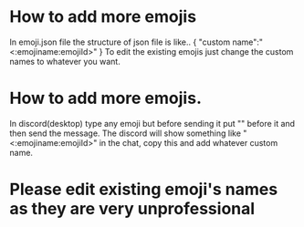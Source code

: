 # How to add more emojis
In emoji.json file the structure of json file is like..
{
    "custom name":"<:emojiname:emojiId>"
}
To edit the existing emojis just change the custom names to whatever you want.

# How to add more emojis.
In discord(desktop) type any emoji but before sending it put "\" before it and then send the message. The discord will show something like "<:emojiname:emojiId>" in the chat, copy this and add whatever custom name.

# Please edit existing emoji's names as they are very unprofessional

